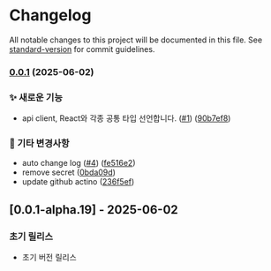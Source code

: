 # Changelog

All notable changes to this project will be documented in this file. See [standard-version](https://github.com/conventional-changelog/standard-version) for commit guidelines.

### [0.0.1](https://github.com/ummgoban/shared/compare/v0.0.1-alpha.9...v0.0.1) (2025-06-02)


### ✨ 새로운 기능

* api client, React와 각종 공통 타입 선언합니다. ([#1](https://github.com/ummgoban/shared/issues/1)) ([90b7ef8](https://github.com/ummgoban/shared/commit/90b7ef8e8d8cdc469ebc3420226996bf4f54843b))


### 🔨 기타 변경사항

* auto change log ([#4](https://github.com/ummgoban/shared/issues/4)) ([fe516e2](https://github.com/ummgoban/shared/commit/fe516e2d7f65fd4d0a9ca8398fe8857d864a3633))
* remove secret ([0bda09d](https://github.com/ummgoban/shared/commit/0bda09df7822f368d5904487f2f95d84eb6bba5f))
* update github actino ([236f5ef](https://github.com/ummgoban/shared/commit/236f5efe271c5d7d77016caae081105f3283f023))

## [0.0.1-alpha.19] - 2025-06-02

### 초기 릴리스
- 초기 버전 릴리스
